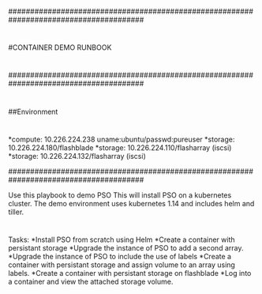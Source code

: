#######################################################################################
#
#CONTAINER DEMO RUNBOOK
#
#######################################################################################
#
##Environment
#
*compute: 10.226.224.238 uname:ubuntu/passwd:pureuser
*storage: 10.226.224.180/flashblade
*storage: 10.226.224.110/flasharray (iscsi)
*storage: 10.226.224.132/flasharray (iscsi)

#######################################################################################

Use this playbook to demo PSO
This will install PSO on a kubernetes cluster. 
The demo environment uses kubernetes 1.14 and includes helm and tiller.  
#
Tasks: 
*Install PSO from scratch using Helm
*Create a container with persistant storage 
*Upgrade the instance of PSO to add a second array. 
*Upgrade the instance of PSO to include the use of labels
*Create a container with persistant storage and assign volume to an array using labels.
*Create a container with persistant storage on flashblade
*Log into a container and view the attached storage volume. 
